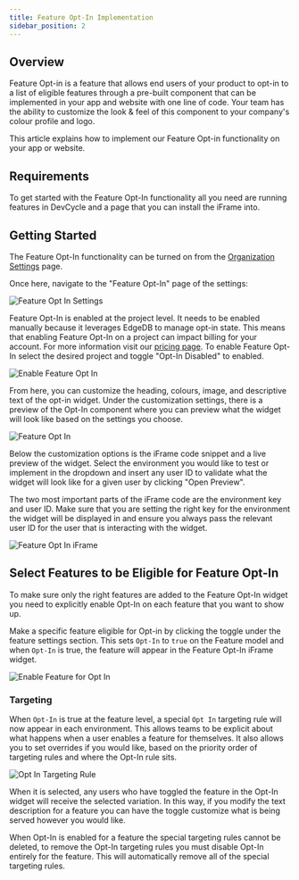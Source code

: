 ```yaml
---
title: Feature Opt-In Implementation
sidebar_position: 2
---
```


## Overview

Feature Opt-in is a feature that allows end users of your product to opt-in to a list of eligible features through a pre-built component that can be implemented in your app and website with one line of code. Your team has the ability to customize the look & feel of this component to your company's colour profile and logo. 

This article explains how to implement our Feature Opt-in functionality on your app or website. 

## Requirements

To get started with the Feature Opt-In functionality all you need are running features in DevCycle and a page that you can install the iFrame into.

## Getting Started

The Feature Opt-In functionality can be turned on from the [Organization Settings](https://app.devcycle.com/r/optIn) page.

Once here, navigate to the "Feature Opt-In" page of the settings:

![Feature Opt In Settings](/oct-7-2022-feature-opt-in-1.png)

Feature Opt-In is enabled at the project level. It needs to be enabled manually because it leverages EdgeDB to manage opt-in state. This means that enabling Feature Opt-In on a project can impact billing for your account. For more information visit our [pricing page](https://devcycle.com/pricing). To enable Feature Opt-In select the desired project and toggle "Opt-In Disabled" to enabled.

![Enable Feature Opt In](/oct-7-2022-feature-opt-in-2.png)

From here, you can customize the heading, colours, image, and descriptive text of the opt-in widget. Under the customization settings, there is a preview of the Opt-In component where you can preview what the widget will look like based on the settings you choose.

![Feature Opt In](/oct-7-2022-feature-opt-in-3.png)

 Below the customization options is the iFrame code snippet and a live preview of the widget. Select the environment you would like to test or implement in the dropdown and insert any user ID to validate what the widget will look like for a given user by clicking "Open Preview".
 
 The two most important parts of the iFrame code are the environment key and user ID. Make sure that you are setting the right key for the environment the widget will be displayed in and ensure you always pass the relevant user ID for the user that is interacting with the widget.

![Feature Opt In iFrame](/oct-7-2022-feature-opt-in-4.png)

## Select Features to be Eligible for Feature Opt-In

To make sure only the right features are added to the Feature Opt-In widget you need to explicitly enable Opt-In on each feature that you want to show up.

Make a specific feature eligible for Opt-in by clicking the toggle under the feature settings section. This sets  `Opt-In` to `true` on the Feature model and when `Opt-In` is true, the feature will appear in the Feature Opt-In iFrame widget.

![Enable Feature for Opt In](/oct-7-2022-feature-opt-in-5.png)

### Targeting

When `Opt-In` is true at the feature level, a special `Opt In` targeting rule will now appear in each environment. This allows teams to be explicit about what happens when a user enables a feature for themselves. It also allows you to set overrides if you would like, based on the priority order of targeting rules and where the Opt-In rule sits.

![Opt In Targeting Rule](/oct-7-2022-feature-opt-in-6.png)

When it is selected, any users who have toggled the feature in the Opt-In widget will receive the selected variation. In this way, if you modify the text description for a feature you can have the toggle customize what is being served however you would like.

When Opt-In is enabled for a feature the special targeting rules cannot be deleted, to remove the Opt-In targeting rules you must disable Opt-In entirely for the feature. This will automatically remove all of the special targeting rules.
